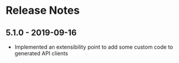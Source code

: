# Release Notes

## 5.1.0 - 2019-09-16

* Implemented an extensibility point to add some custom code to generated API clients